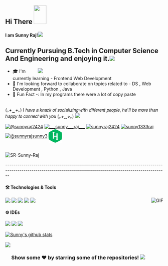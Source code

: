 ## Hi There <img src="https://media.giphy.com/media/QX1OLGwOdE2X5kjn9w/giphy.gif" height="60" width="40"></h2>
<h4> I am Sunny Raj!<img src="https://media.giphy.com/media/mGcNjsfWAjY5AEZNw6/giphy.gif" width="50"></h4>

## Currently Pursuing B.Tech in Computer Science And Engineering and enjoying it.<img src="https://media.giphy.com/media/VgCDAzcKvsR6OM0uWg/giphy.gif" width="50">

<img align='right' src="https://miro.medium.com/max/680/1*IRGHmiGsa16stedQvIaZfw.gif" width="400">

- 🎓 I'm currently learning - Frontend Web Development
- 🤿 I'm looking forward to collaborate on topics related to - DS , Web Development , Python , Java
- 🐞 Fun Fact -: In my programs there were a lot of copy paste 

<br>
(｡◕‿◕｡) I ℎ𝑎𝑣𝑒 𝑎 𝑘𝑛𝑎𝑐𝑘 𝑜𝑓 𝑠𝑜𝑐𝑖𝑎𝑙𝑖𝑧𝑖𝑛𝑔 𝑤𝑖𝑡ℎ 𝑑𝑖𝑓𝑓𝑒𝑟𝑒𝑛𝑡 𝑝𝑒𝑜𝑝𝑙𝑒, ℎ𝑒'𝑙𝑙 𝑏𝑒 𝑚𝑜𝑟𝑒 𝑡ℎ𝑎𝑛 ℎ𝑎𝑝𝑝𝑦 𝑡𝑜 𝑐𝑜𝑛𝑛𝑒𝑐𝑡 𝑤𝑖𝑡ℎ 𝑦𝑜𝑢 (｡◕‿◕｡)
  
<img src="https://media.giphy.com/media/7xWWnhbzGtpwEcbYvP/giphy.gif" width="100">

<p align="left">
<a href="https://dev.to/@sunnyraj2424" target="blank"><img align="center" src="https://d2fltix0v2e0sb.cloudfront.net/dev-black.png" alt="@sunnyraj2424" height="43" width="43" /></a>
<a href="https://instagram.com/___sunny___raj___" target="blank"><img align="center" src="https://img.icons8.com/cute-clipart/2x/instagram-new.png" alt="___sunny___raj___" height="43" width="43" /></a>
<a href="https://linkedin.com/in/sunnyraj2424" target="blank"><img align="center" src="https://img.icons8.com/cute-clipart/2x/linkedin.png" alt="sunnyraj2424" height="43" width="43" /></a>
<a href="https://fb.com/sunny1333raj" target="blank"><img align="center" src="https://img.icons8.com/cute-clipart/2x/facebook-new.png" alt="sunny1333raj" height="43" width="43" /></a>
<a href="https://twitter.com/@sunnyrajsunny3" target="blank"><img align="center" src="https://img.icons8.com/cute-clipart/2x/twitter.png" alt="@sunnyrajsunny3" height="43" width="43" /></a>
<a href="https://www.hackerrank.com/Sunny_Raj_" target="blank"><img align="center" src="https://github.com/amangupta37/KNOW-ME-app/blob/main/hacker-rank.png" alt="@Sunny_Raj_" height="43" width="43" /></a>

</br>
<br> 
<p>
    <align="center"> <img src="https://komarev.com/ghpvc/?username=SR-Sunny-Raj&label=Visitors%20&color=0e75b6&style=plastic" alt="SR-Sunny-Raj" />
</p>
--------------------------------------------------------------------------------------------------------------------------------------------------------------

#### 🛠️ Technologies & Tools
<img align="right" alt="GIF" height="300px" src="https://media.giphy.com/media/xT9IgzoKnwFNmISR8I/giphy.gif" />
<p float="left">
<img src="https://img.icons8.com/color/64/c-programming.png"/>
<img src="https://img.icons8.com/color/64/html-5--v1.png"/>
<img src="https://img.icons8.com/color/64/c-plus-plus-logo.png"/>
<img src="https://img.icons8.com/color/64/java-coffee-cup-logo.png"/>
<img src="https://img.icons8.com/color/64/python.png"/>
</p>

#### ⚙ IDEs
<p float="left">
<img src="https://img.icons8.com/color/64/000000/pycharm.png"/>
<img src="https://img.icons8.com/color/64/000000/intellij-idea.png"/>
<img src="https://img.icons8.com/fluent/64/000000/visual-studio-code-2019.png"/>
</p>

<a href="https://github.com/SR-Sunny-Raj">
 <img align="center" src="https://github-readme-stats.vercel.app/api?username=SR-Sunny-Raj&show_icons=true&theme=dracula&line_height=27" alt="Sunny's github stats"/>
</a>
<br>
<p align="left">
<a href="https://github.com/SR-Sunny-Raj">
<img align="center" src="https://github-readme-stats.vercel.app/api/top-langs/?username=SR-Sunny-Raj&theme=dracula&line_height=10&hide_langs_below=1&layout=compact" />
</a>
<h3 align="center">
 Show some ❤️ by starring some of the repositories!
<img src="https://emojis.slackmojis.com/emojis/images/1588315024/8823/hyperkitty.gif?1588315024" width="30"></h3>
